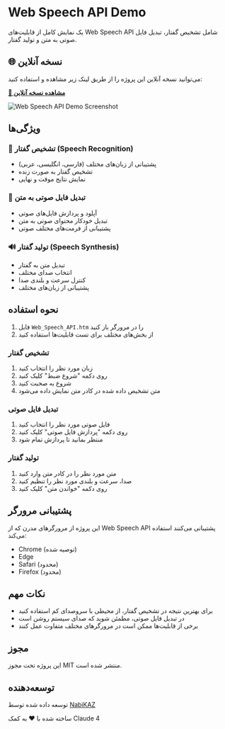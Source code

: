 # Web Speech API Demo

یک نمایش کامل از قابلیت‌های Web Speech API شامل تشخیص گفتار، تبدیل فایل صوتی به متن و تولید گفتار.

## 🌐 نسخه آنلاین

می‌توانید نسخه آنلاین این پروژه را از طریق لینک زیر مشاهده و استفاده کنید:

**[🚀 مشاهده نسخه آنلاین](https://nabikaz.github.io/Web-Speech-API/Web_Speech_API.htm)**

![Web Speech API Demo Screenshot](https://github.com/user-attachments/assets/68f5e71a-2a08-4616-bbd5-a9a98c07dff0)

## ویژگی‌ها

### 🎯 تشخیص گفتار (Speech Recognition)
- پشتیبانی از زبان‌های مختلف (فارسی، انگلیسی، عربی)
- تشخیص گفتار به صورت زنده
- نمایش نتایج موقت و نهایی

### 🎵 تبدیل فایل صوتی به متن
- آپلود و پردازش فایل‌های صوتی
- تبدیل خودکار محتوای صوتی به متن
- پشتیبانی از فرمت‌های مختلف صوتی

### 🔊 تولید گفتار (Speech Synthesis)
- تبدیل متن به گفتار
- انتخاب صدای مختلف
- کنترل سرعت و بلندی صدا
- پشتیبانی از زبان‌های مختلف

## نحوه استفاده

1. فایل `Web_Speech_API.htm` را در مرورگر باز کنید
2. از بخش‌های مختلف برای تست قابلیت‌ها استفاده کنید

### تشخیص گفتار
1. زبان مورد نظر را انتخاب کنید
2. روی دکمه "شروع ضبط" کلیک کنید
3. شروع به صحبت کنید
4. متن تشخیص داده شده در کادر متن نمایش داده می‌شود

### تبدیل فایل صوتی
1. فایل صوتی مورد نظر را انتخاب کنید
2. روی دکمه "پردازش فایل صوتی" کلیک کنید
3. منتظر بمانید تا پردازش تمام شود

### تولید گفتار
1. متن مورد نظر را در کادر متن وارد کنید
2. صدا، سرعت و بلندی مورد نظر را تنظیم کنید
3. روی دکمه "خواندن متن" کلیک کنید

## پشتیبانی مرورگر

این پروژه از مرورگرهای مدرن که از Web Speech API پشتیبانی می‌کنند استفاده می‌کند:

- Chrome (توصیه شده)
- Edge
- Safari (محدود)
- Firefox (محدود)

## نکات مهم

- برای بهترین نتیجه در تشخیص گفتار، از محیطی با سروصدای کم استفاده کنید
- در تبدیل فایل صوتی، مطمئن شوید که صدای سیستم روشن است
- برخی از قابلیت‌ها ممکن است در مرورگرهای مختلف متفاوت عمل کنند

## مجوز

این پروژه تحت مجوز MIT منتشر شده است.

## توسعه‌دهنده

توسعه داده شده توسط [NabiKAZ](https://x.com/NabiKAZ)

ساخته شده با ❤️ به کمک Claude 4
